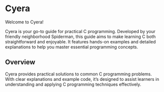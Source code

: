 # Cyera

Welcome to Cyera!

Cyera is your go-to guide for practical C programming. Developed by your friendly neighborhood Spiderman, this guide aims to make learning C both straightforward and enjoyable. It features hands-on examples and detailed explanations to help you master essential programming concepts.

## Overview

Cyera provides practical solutions to common C programming problems. With clear explanations and example code, it’s designed to assist learners in understanding and applying C programming techniques effectively.

